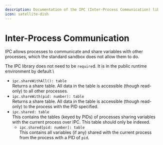 ```yaml
---
description: Documentation of the IPC (Inter-Process Communication) library.
icon: satellite-dish
---
```


# Inter-Process Communication

IPC allows processes to communicate and share variables with other processes, which the standard sandbox does not allow them to do.

The IPC library does not need to be `require`d. It is in the public runtime environment by default.\


* `ipc.shareWithAll(): table`\
  Returns a share table. All data in the table is accessible (though read-only) to all other processes.
* `ipc.shareWith(pid: number): table`\
  Returns a share table. All data in the table is accessible (though read-only) to the process with the PID specified.
* `ipc.shared: table`\
  This contains the tables (keyed by PIDs) of processes sharing variables with the current process over IPC. This table should only be indexed.
  * `ipc.shared[pid: number]: table`\
    This contains all variables (if any) shared with the current process from the process with a PID of `pid`.

